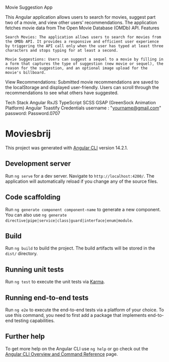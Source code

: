 Movie Suggestion App

This Angular application allows users to search for movies, suggest part two of a movie, and view other users' recommendations. The application fetches movie data from The Open Movie Database (OMDb) API.
Features

    Search Movies: The application allows users to search for movies from the OMDb API. It provides a responsive and efficient user experience by triggering the API call only when the user has typed at least three characters and stops typing for at least a second.

    Movie Suggestions: Users can suggest a sequel to a movie by filling in a form that captures the type of suggestion (new movie or sequel), the reason for the suggestion, and an optional image upload for the movie's billboard.

  View Recommendations: Submitted movie recommendations are saved to the localStorage and displayed user-friendly. Users can scroll through the recommendations to see what others have suggested.


Tech Stack
    Angular
    RxJS
    TypeScript
    SCSS
    GSAP (GreenSock Animation Platform)
    Angular Toastify
Credentials
  username : "yourname@gmail.com"
  password: Password.0707
# Moviesbrij

This project was generated with [Angular CLI](https://github.com/angular/angular-cli) version 14.2.1.

## Development server

Run `ng serve` for a dev server. Navigate to `http://localhost:4200/`. The application will automatically reload if you change any of the source files.

## Code scaffolding

Run `ng generate component component-name` to generate a new component. You can also use `ng generate directive|pipe|service|class|guard|interface|enum|module`.

## Build

Run `ng build` to build the project. The build artifacts will be stored in the `dist/` directory.

## Running unit tests

Run `ng test` to execute the unit tests via [Karma](https://karma-runner.github.io).

## Running end-to-end tests

Run `ng e2e` to execute the end-to-end tests via a platform of your choice. To use this command, you need to first add a package that implements end-to-end testing capabilities.

## Further help

To get more help on the Angular CLI use `ng help` or go check out the [Angular CLI Overview and Command Reference](https://angular.io/cli) page.
